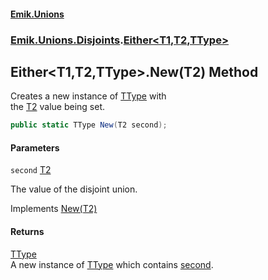 #### [Emik.Unions](index.md 'index')
### [Emik.Unions.Disjoints](Emik.Unions.Disjoints.md 'Emik.Unions.Disjoints').[Either&lt;T1,T2,TType&gt;](Either{T1,T2,TType}.md 'Emik.Unions.Disjoints.Either<T1,T2,TType>')

## Either<T1,T2,TType>.New(T2) Method

Creates a new instance of [TType](Either{T1,T2,TType}.md#Emik.Unions.Disjoints.Either_T1,T2,TType_.TType 'Emik.Unions.Disjoints.Either<T1,T2,TType>.TType') with  
the [T2](Either{T1,T2,TType}.md#Emik.Unions.Disjoints.Either_T1,T2,TType_.T2 'Emik.Unions.Disjoints.Either<T1,T2,TType>.T2') value being set.

```csharp
public static TType New(T2 second);
```
#### Parameters

<a name='Emik.Unions.Disjoints.Either_T1,T2,TType_.New(T2).second'></a>

`second` [T2](Either{T1,T2,TType}.md#Emik.Unions.Disjoints.Either_T1,T2,TType_.T2 'Emik.Unions.Disjoints.Either<T1,T2,TType>.T2')

The value of the disjoint union.

Implements [New(T2)](IFactories{T1,T2,TType}.New(T2).md 'Emik.Unions.Disjoints.IFactories<T1,T2,TType>.New(T2)')

#### Returns
[TType](Either{T1,T2,TType}.md#Emik.Unions.Disjoints.Either_T1,T2,TType_.TType 'Emik.Unions.Disjoints.Either<T1,T2,TType>.TType')  
A new instance of [TType](Either{T1,T2,TType}.md#Emik.Unions.Disjoints.Either_T1,T2,TType_.TType 'Emik.Unions.Disjoints.Either<T1,T2,TType>.TType') which contains [second](Either{T1,T2,TType}.New(T2).md#Emik.Unions.Disjoints.Either_T1,T2,TType_.New(T2).second 'Emik.Unions.Disjoints.Either<T1,T2,TType>.New(T2).second').